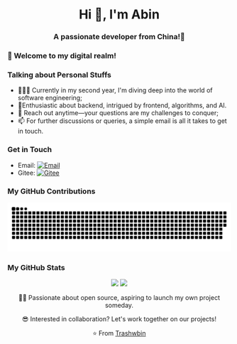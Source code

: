 <h1 align="center">Hi 👋, I'm Abin</h1>
<h3 align="center">A passionate developer from China!🚀</h3>

### 🎈 Welcome to my digital realm!

### Talking about Personal Stuffs

- 👨🏽‍💻 Currently in my second year, I'm diving deep into the world of software engineering;
-  🥳Enthusiastic about backend, intrigued by frontend, algorithms, and AI.
- 💬 Reach out anytime—your questions are my challenges to conquer;
- 📫 For further discussions or queries, a simple email is all it takes to get in touch.

### Get in Touch

- Email: [![Email](https://img.shields.io/badge/Trashwbin@gmail.com-D14836?style=flat-square&logo=gmail&logoColor=white)](mailto:Trashwbin@gmail.com)
- Gitee: [![Gitee](https://img.shields.io/badge/Trashwbin-C71D23?style=flat-square&logo=gitee&logoColor=b)](mailto:Trashwbin@gmail.com)

### My GitHub Contributions

<picture>
  <source media="(prefers-color-scheme: dark)" srcset="https://raw.githubusercontent.com/Trashwbin/Trashwbin/main/assets/github-contribution-grid-snake-dark.svg">
  <source media="(prefers-color-scheme: light)" srcset="https://raw.githubusercontent.com/Trashwbin/Trashwbin/main/assets/github-contribution-grid-snake.svg">
  <img alt="github-snake" src="https://raw.githubusercontent.com/Trashwbin/Trashwbin/main/assets/github-contribution-grid-snake.svg" />
</picture>

### My GitHub Stats

<div align="center">
    <img src="https://github-readme-stats-git-masterrstaa-rickstaa.vercel.app/api?username=Trashwbin&theme=tokyonight&show_icons=true" height="170px">
    <img src="https://github-readme-stats-git-masterrstaa-rickstaa.vercel.app/api/top-langs/?username=Trashwbin&layout=compact&theme=tokyonight" height="170px">
<div>



✌🏻 Passionate about open source, aspiring to launch my own project someday.

😎 Interested in collaboration? Let's work together on our projects!



⭐️ From [Trashwbin](https://github.com/Trashwbin)

